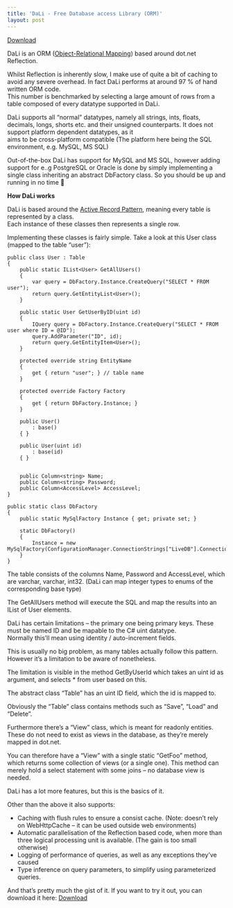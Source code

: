 ```yaml
---
title: 'DaLi - Free Database access Library (ORM)'
layout: post
---
```


[Download](https://steffenskov.github.io/blog/assets/downloads/Dali_1.6.3.zip)

DaLi is an ORM ([Object-Relational Mapping](http://en.wikipedia.org/wiki/Object-Relational_Mapping)) based around dot.net Reflection.

Whilst Reflection is inherently slow, I make use of quite a bit of caching to avoid any severe overhead. In fact DaLi performs at around 97 % of hand written ORM code.  
This number is benchmarked by selecting a large amount of rows from a table composed of every datatype supported in DaLi.

DaLi supports all “normal” datatypes, namely all strings, ints, floats, decimals, longs, shorts etc. and their unsigned counterparts. It does not support platform dependent datatypes, as it  
aims to be cross-platform compatible (The platform here being the SQL environment, e.g. MySQL, MS SQL)

Out-of-the-box DaLi has support for MySQL and MS SQL, however adding support for e..g PostgreSQL or Oracle is done by simply implementing a single class inheriting an abstract DbFactory class. So you should be up and running in no time 🙂

**How DaLi works**

DaLi is based around the [Active Record Pattern](http://en.wikipedia.org/wiki/Active_record), meaning every table is represented by a class.  
Each instance of these classes then represents a single row.

Implementing these classes is fairly simple. Take a look at this User class (mapped to the table “user”):

```
public class User : Table
{
	public static IList<User> GetAllUsers()
	{
		var query = DbFactory.Instance.CreateQuery("SELECT * FROM user");
		return query.GetEntityList<User>();
	}

	public static User GetUserByID(uint id)
	{
		IQuery query = DbFactory.Instance.CreateQuery("SELECT * FROM user where ID = @ID");
		query.AddParameter("ID", id);
		return query.GetEntityItem<User>();
	}
  
	protected override string EntityName
	{
		get { return "user"; } // table name
	}

	protected override Factory Factory
	{
		get { return DbFactory.Instance; }
	}

	public User()
		: base()
	{ }

	public User(uint id)
		: base(id)
	{ }
  
	
	public Column<string> Name;
	public Column<string> Password;
	public Column<AccessLevel> AccessLevel;
}

public static class DbFactory
{
    public static MySqlFactory Instance { get; private set; }

    static DbFactory()
    {
        Instance = new MySqlFactory(ConfigurationManager.ConnectionStrings["LiveDB"].ConnectionString);
    }
}
```

The table consists of the columns Name, Password and AccessLevel, which are varchar, varchar, int32. (DaLi can map integer types to enums of the corresponding base type)

The GetAllUsers method will execute the SQL and map the results into an IList of User elements.

DaLi has certain limitations – the primary one being primary keys. These must be named ID and be mapable to the C# uint datatype.  
Normally this’ll mean using identity / auto-increment fields.

This is usually no big problem, as many tables actually follow this pattern. However it’s a limitation to be aware of nonetheless.

The limitation is visible in the method GetByUserId which takes an uint id as argument, and selects \* from user based on this.

The abstract class “Table” has an uint ID field, which the id is mapped to.

Obviously the “Table” class contains methods such as “Save”, “Load” and “Delete”.

Furthermore there’s a “View” class, which is meant for readonly entities. These do not need to exist as views in the database, as they’re merely mapped in dot.net.

You can therefore have a “View” with a single static “GetFoo” method, which returns some collection of views (or a single one). This method can merely hold a select statement with some joins – no database view is needed.

DaLi has a lot more features, but this is the basics of it.

Other than the above it also supports:

- Caching with flush rules to ensure a consist cache. (Note: doesn’t rely on WebHttpCache – it can be used outside web environments)
- Automatic parallelisation of the Reflection based code, when more than three logical processing unit is available. (The gain is too small otherwise)
- Logging of performance of queries, as well as any exceptions they’ve caused
- Type inference on query parameters, to simplify using parameterized queries.

And that’s pretty much the gist of it. If you want to try it out, you can download it here: [Download](https://steffenskov.github.io/blog/assets/downloads/Dali_1.6.3.zip)